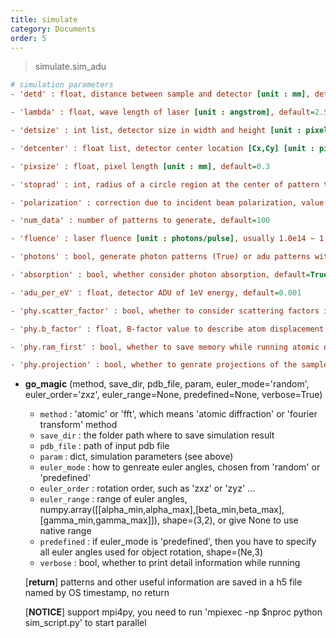 ```yaml
---
title: simulate
category: Documents
order: 5
---
```


> simulate.sim_adu

```ini
# simulation parameters
- 'detd' : float, distance between sample and detector [unit : mm], default=200.0

- 'lambda' : float, wave length of laser [unit : angstrom], default=2.5

- 'detsize' : int list, detector size in width and height [unit : pixel], default=[128,128]

- 'detcenter' : float list, detector center location [Cx,Cy] [unit : pixel], default=None and uses geometry center

- 'pixsize' : float, pixel length [unit : mm], default=0.3

- 'stoprad' : int, radius of a circle region at the center of pattern that to be masked out [unit : pixel], default=0

- 'polarization' : correction due to incident beam polarization, value from 'x', 'y' or 'none', default=None

- 'num_data' : number of patterns to generate, default=100

- 'fluence' : laser fluence [unit : photons/pulse], usually 1.0e14 ~ 1.0e16 is reasonable for most situations, default=1.5e11

- 'photons' : bool, generate photon patterns (True) or adu patterns without poisson noise (False), default=False

- 'absorption' : bool, whether consider photon absorption, default=True

- 'adu_per_eV' : float, detector ADU of 1eV energy, default=0.001

- 'phy.scatter_factor' : bool, whether to consider scattering factors in atomic diffraction, default=True

- 'phy.b_factor' : float, B-factor value to describe atom displacement in atomic diffraction [unit : angstrom^2], default=20.0, displacement = sqrt( B_factor / 79.0 )

- 'phy.ram_first' : bool, whether to save memory while running atomic diffraction simulation, default=True

- 'phy.projection' : bool, whether to genrate projections of the sample at each orientation in atomic diffraction, default=True
```

- **go_magic** (method, save_dir, pdb_file, param, euler_mode='random', euler_order='zxz', euler_range=None, predefined=None, verbose=True)
    - `method` : 'atomic' or 'fft', which means 'atomic diffraction' or 'fourier transform' method
    - `save_dir` : the folder path where to save simulation result
    - `pdb_file` : path of input pdb file
    - `param` : dict, simulation parameters (see above)
    - `euler_mode` : how to genreate euler angles, chosen from 'random' or 'predefined'
    - `euler_order` : rotation order, such as 'zxz' or 'zyz' ...
    - `euler_range` : range of euler angles, numpy.array([[alpha_min,alpha_max],[beta_min,beta_max],[gamma_min,gamma_max]]), shape=(3,2), or give None to use native range
    - `predefined` : if euler_mode is 'predefined', then you have to specify all euler angles used for object rotation, shape=(Ne,3)
    - `verbose` : bool, whether to print detail information while running

    [__return__] patterns and other useful information are saved in a h5 file named by OS timestamp, no return

    [__NOTICE__] support mpi4py, you need to run 'mpiexec -np $nproc python sim_script.py' to start parallel
